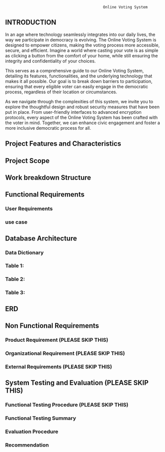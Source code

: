                                                 Online Voting System 

## INTRODUCTION

In an age where technology seamlessly integrates into our daily lives, the way we participate in democracy is evolving. The Online Voting System is designed to empower citizens, making the voting process more accessible, secure, and efficient. Imagine a world where casting your vote is as simple as clicking a button from the comfort of your home, while still ensuring the integrity and confidentiality of your choices. 

This serves as a comprehensive guide to our Online Voting System, detailing its features, functionalities, and the underlying technology that makes it all possible. Our goal is to break down barriers to participation, ensuring that every eligible voter can easily engage in the democratic process, regardless of their location or circumstances. 

As we navigate through the complexities of this system, we invite you to explore the thoughtful design and robust security measures that have been put in place. From user-friendly interfaces to advanced encryption protocols, every aspect of the Online Voting System has been crafted with the voter in mind. Together, we can enhance civic engagement and foster a more inclusive democratic process for all. 



## Project Features and Characteristics

<!-- Goes here... -->


## Project Scope

<!-- Goes here... -->



## Work breakdown Structure



## Functional Requirements

### User Requirements


### use case


## Database Architecture


### Data Dictionary

### Table 1:

### Table 2:

### Table 3:


## ERD




## Non Functional Requirements


### Product Requirement (PLEASE SKIP THIS)


### Organizational Requirement (PLEASE SKIP THIS)



### External Requirements  (PLEASE SKIP THIS)



## System Testing and Evaluation   (PLEASE SKIP THIS)



### Functional Testing Procedure   (PLEASE SKIP THIS)



### Functional Testing Summary



### Evaluation Procedure



### Recommendation
